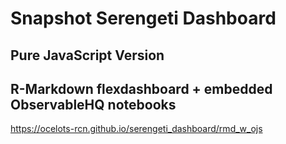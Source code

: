 # Snapshot Serengeti Dashboard

## Pure JavaScript Version

## R-Markdown flexdashboard + embedded ObservableHQ notebooks

https://ocelots-rcn.github.io/serengeti_dashboard/rmd_w_ojs
